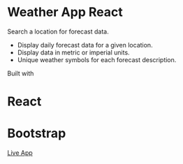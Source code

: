 # Weather App React


Search a location for forecast data.

- Display daily forecast data for a given location.
- Display data in metric or imperial units.
- Unique weather symbols for each forecast description.

Built with 
# React
# Bootstrap


[Live App](https://main--unrivaled-speculoos-631d40.netlify.app/)

